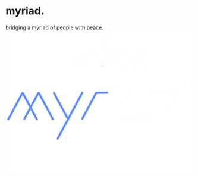 # myriad.
 bridging a myriad of people with peace.
![logo](https://github.com/unkn-wn/myriad./blob/main/assets/myriadlogo_white.png)
